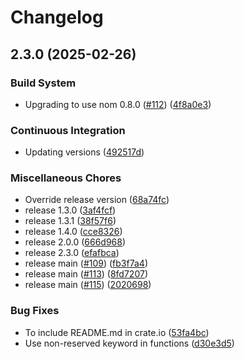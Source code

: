 # Changelog

## 2.3.0 (2025-02-26)


### Build System

* Upgrading to use nom 0.8.0 ([#112](https://github.com/dandxy89/lp_parser_rs/issues/112)) ([4f8a0e3](https://github.com/dandxy89/lp_parser_rs/commit/4f8a0e326aaad54ad76eb88ebbb2775ea6740454))


### Continuous Integration

* Updating versions ([492517d](https://github.com/dandxy89/lp_parser_rs/commit/492517d9e257608d39aa70cf2bdd8b9e8ca98f5b))


### Miscellaneous Chores

* Override release version ([68a74fc](https://github.com/dandxy89/lp_parser_rs/commit/68a74fc2e8709550571aacd945fd06be2695719c))
* release 1.3.0 ([3af4fcf](https://github.com/dandxy89/lp_parser_rs/commit/3af4fcf18a388140faf324bd5f2459aef65d9f75))
* release 1.3.1 ([38f57f6](https://github.com/dandxy89/lp_parser_rs/commit/38f57f6b6aa98b2c1012a903f628718245959ffc))
* release 1.4.0 ([cce8326](https://github.com/dandxy89/lp_parser_rs/commit/cce8326881b55e8b070f58665812e2b3e40e1624))
* release 2.0.0 ([666d968](https://github.com/dandxy89/lp_parser_rs/commit/666d968d1c47d5e7eff2618f702ecb1da74a1295))
* release 2.3.0 ([efafbca](https://github.com/dandxy89/lp_parser_rs/commit/efafbcae561ea76e020156e5f3d9fc7c273e4156))
* release main ([#109](https://github.com/dandxy89/lp_parser_rs/issues/109)) ([fb3f7a4](https://github.com/dandxy89/lp_parser_rs/commit/fb3f7a45a5414958a9aff22369122616cd1e7a2d))
* release main ([#113](https://github.com/dandxy89/lp_parser_rs/issues/113)) ([8fd7207](https://github.com/dandxy89/lp_parser_rs/commit/8fd72073d046c6efb5a11acc58a9be1b3133faea))
* release main ([#115](https://github.com/dandxy89/lp_parser_rs/issues/115)) ([2020698](https://github.com/dandxy89/lp_parser_rs/commit/202069826a905432cb549a0887e3193d868f0fea))


### Bug Fixes

* To include README.md in crate.io ([53fa4bc](https://github.com/dandxy89/lp_parser_rs/commit/53fa4bc9027606cd772f3462d515746dd1522b95))
* Use non-reserved keyword in functions ([d30e3d5](https://github.com/dandxy89/lp_parser_rs/commit/d30e3d5d5110d5f53021c515a611af0260d45209))
